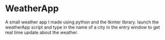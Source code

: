 # WeatherApp

A small weather app I made using python and the tkinter library.
launch the weatherApp script and type in the name of a city in the entry window to get real time update about the weather.